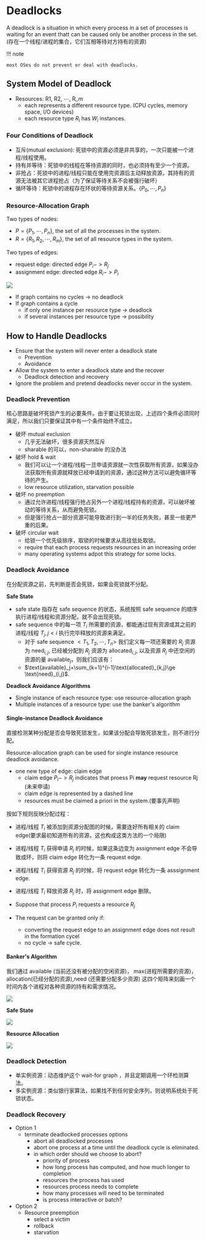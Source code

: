 # Deadlocks

A deadlock is a situation in which every process in a set of processes is waiting for an event thatt can be caused only be another process in the set. (存在一个线程/进程的集合，它们互相等待对方持有的资源)

!!! note

    most OSes do not prevent or deal with deadlocks.


## System Model of Deadlock

- Resources: R1, R2, $\cdots$, R_m
    - each represents a different resource type. (CPU cycles, memory space, I/O devices)
    - each resource type $R_i$ has $W_i$ instances.

### Four Conditions of Deadlock

- 互斥(mutual exclusion): 死锁中的资源必须是非共享的，一次只能被一个进程/线程使用。
- 持有并等待：死锁中的线程在等待资源的同时，也必须持有至少一个资源。
- 非抢占：死锁中的进程/线程只能在使用完资源后主动释放资源，其持有的资源无法被其它进程抢占（为了保证等待关系不会被强行破坏）
- 循环等待：死锁中的进程存在环状的等待资源关系。$\{P_0,\cdots, P_n\}$

### Resource-Allocation Graph

Two types of nodes:

- $P=\{P_1,\cdots,P_n\}$, the set of all the processes in the system.
- $R=\{R_1,R_2,\cdots,R_m\}$, the set of all resource types in the system.

Two types of edges:

- request edge: directed edge $P_i->R_j$
- assignment edge: directed edge $R_i->P_i$

![](image/6.1.png)

- If graph contains no cycles -> no deadlock
- If graph contains a cycle
    - if only one instance per resource type -> deadlock
    - if several instances per resource type -> possibility

## How to Handle Deadlocks

- Ensure that the system will never enter a deadlock state
    - Prevention
    - Avoidance
- Allow the system to enter a deadlock state and the recover
    - Deadlock detection and recovery
- Ignore the problem and pretend deadlocks never occur in the system.


### Deadlock Prevention

核心思路是破坏死锁产生的必要条件。由于要让死锁出现，上述四个条件必须同时满足，所以我们只要保证其中有一个条件始终不成立。

- 破坏 mutual exclusion
    - 几乎无法破坏，很多资源天然互斥
    - sharable 的可以，non-sharable 的没办法
- 破坏 hold & wait
    -  我们可以让一个进程/线程一旦申请资源就一次性获取所有资源，如果没办法获取所有资源就释放已经申请到的资源，通过这种方法可以避免循环等待的产生。
    -  low resource utilization, starvation possible
- 破坏 no preemption
    - 通过允许进程/线程强行抢占另外一个进程/线程持有的资源，可以破坏被动的等待关系，从而避免死锁。
    - 但是强行抢占一部分资源可能导致进行到一半的任务失败，甚至一些更严重的后果。
- 破坏 circular wait
    - 给锁一个优先级排序，取锁的时候要求从高往低处取锁。
    - require that each process requests resources in an increasing order
    - many operating systems adpot this strategy for some locks.



### Deadlock Avoidance

在分配资源之前，先判断是否会死锁，如果会死锁就不分配。

**Safe State**

- safe state 指存在 safe sequence 的状态，系统按照 safe sequence 的顺序执行进程/线程和资源分配，就不会出现死锁。
- safe sequence 中的每一项 $T_i$ 所需要的资源，都能通过现有资源或其之前的进程/线程 $T_j, j<i$ 执行完毕释放的资源来满足。
    - 对于 safe sequence $<T_1,T_2,\cdots, T_n>$ 我们定义每一项还需要的 $R_j$ 资源为 $\text{need}_{i,j}$, 已经被分配到 $R_j$ 资源为 $\text{allocated}_{i,j}$, 以及资源 $R_j$ 中还空闲的资源的量 $\text{available}_{j}$，则我们应该有：
    - $\text{available}_j+\sum_{k=1}^{i-1}\text{allocated}_{k,j}\ge \text{need}_{i,j}$.

**Deadlock Avoidance Algorithms**

- Single instance of each resource type: use resource-allocation graph
- Multiple instances of a resource type: use the banker's algorithm

#### Single-instance Deadlock Avoidance

直接检测某种分配是否会导致死锁发生，如果该分配会导致死锁发生，则不进行分配。

Resource-allocation graph can be used for single instance resource deadlock avoidance.

- one new type of edge: claim edge
    - claim edge $P_i->R_j$ indicates that proess Pi **may** request resource Rj (未来申请)
    - claim edge is represented by a dashed line
    - resources must be claimed a priori in the system.(要事先声明)

按如下规则反映分配过程：

- 进程/线程 $T_i$ 被添加到资源分配图的时候，需要连好所有相关的 claim edge(要求最初知道所有的资源，这也构成这类方法的一个局限)
- 进程/线程 $T_i$ 获得申请 $R_j$ 的时候，如果这条边变为 assignment edge 不会导致成环，则将 claim edge 转化为一条 request edge.
- 进程/线程 $T_i$ 获得资源 $R_j$ 的时候，将 request edge 转化为一条 asssignment edge.
- 进程/线程 $T_i$ 释放资源 $R_j$ 时，将 assignment edge 删除。

- Suppose that process $P_i$ requests a resource $R_j$
- The request can be granted only if:
    - converting the request edge to an assignment edge does not result in the formation cycel
    - no cycle -> safe cycle.

#### Banker's Algorithm

我们通过 available (当前还没有被分配的空闲资源)， max(进程所需要的资源)，allocation(已经分配的资源),need (还需要分配多少资源) 这四个矩阵来刻画一个时间内各个进程对各种资源的持有和需求情况。

![](image/6.2.png)

**Safe State**

![](image/6.3.png)

**Resource Allocation**

![](image/6.4.png)

### Deadlock Detection

- 单实例资源：动态维护这个 wait-for graph ，并且定期调用一个环检测算法。
- 多实例资源：类似银行家算法，如果找不到任何安全序列，则说明系统处于死锁状态。

### Deadlock Recovery

- Option 1
    - terminate deadlocked processes options
        - abort all deadlocked processes
        - abort one process at a time until the deadlock cycle is eliminated.
        - in which order should we choose to abort?
            - priority of process
            - how long process has computed, and how much longer to completion
            - resources the process has used
            - resources process needs to complete
            - how many processes will need to be terminated
            - is process interactive or batch?
- Option 2
    - Resource preemption
        - select a victim
        - rollback
        - starvation